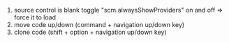 1. source control is blank
 toggle "scm.alwaysShowProviders" on and off => force it to load
2. move code up/down (command + navigation up/down key)
3. clone code (shift + option + navigation up/down key)
